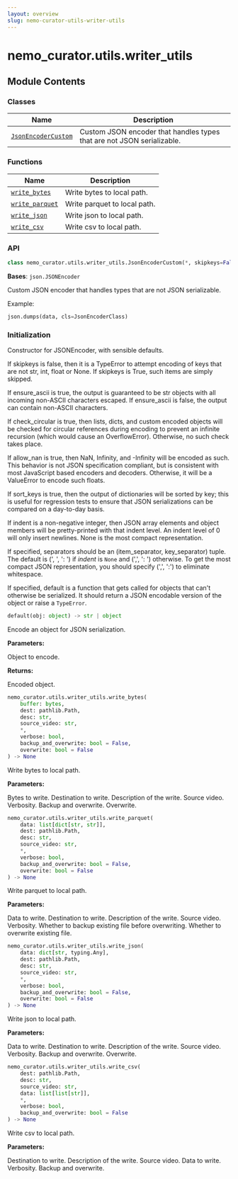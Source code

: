 ```yaml
---
layout: overview
slug: nemo-curator-utils-writer-utils
---
```


# nemo_curator.utils.writer_utils



## Module Contents

### Classes

| Name | Description |
|------|-------------|
| [`JsonEncoderCustom`](#nemo_curatorutilswriter_utilsjsonencodercustom) | Custom JSON encoder that handles types that are not JSON serializable. |

### Functions

| Name | Description |
|------|-------------|
| [`write_bytes`](#nemo_curatorutilswriter_utilswrite_bytes) | Write bytes to local path. |
| [`write_parquet`](#nemo_curatorutilswriter_utilswrite_parquet) | Write parquet to local path. |
| [`write_json`](#nemo_curatorutilswriter_utilswrite_json) | Write json to local path. |
| [`write_csv`](#nemo_curatorutilswriter_utilswrite_csv) | Write csv to local path. |

### API

```python
class nemo_curator.utils.writer_utils.JsonEncoderCustom(*, skipkeys=False, ensure_ascii=True, check_circular=True, allow_nan=True, sort_keys=False, indent=None, separators=None, default=None)
```

**Bases**: `json.JSONEncoder`

Custom JSON encoder that handles types that are not JSON serializable.

Example:
```python
json.dumps(data, cls=JsonEncoderClass)
```

### Initialization

Constructor for JSONEncoder, with sensible defaults.

If skipkeys is false, then it is a TypeError to attempt
encoding of keys that are not str, int, float or None.  If
skipkeys is True, such items are simply skipped.

If ensure_ascii is true, the output is guaranteed to be str
objects with all incoming non-ASCII characters escaped.  If
ensure_ascii is false, the output can contain non-ASCII characters.

If check_circular is true, then lists, dicts, and custom encoded
objects will be checked for circular references during encoding to
prevent an infinite recursion (which would cause an OverflowError).
Otherwise, no such check takes place.

If allow_nan is true, then NaN, Infinity, and -Infinity will be
encoded as such.  This behavior is not JSON specification compliant,
but is consistent with most JavaScript based encoders and decoders.
Otherwise, it will be a ValueError to encode such floats.

If sort_keys is true, then the output of dictionaries will be
sorted by key; this is useful for regression tests to ensure
that JSON serializations can be compared on a day-to-day basis.

If indent is a non-negative integer, then JSON array
elements and object members will be pretty-printed with that
indent level.  An indent level of 0 will only insert newlines.
None is the most compact representation.

If specified, separators should be an (item_separator, key_separator)
tuple.  The default is (', ', ': ') if *indent* is ``None`` and
(',', ': ') otherwise.  To get the most compact JSON representation,
you should specify (',', ':') to eliminate whitespace.

If specified, default is a function that gets called for objects
that can't otherwise be serialized.  It should return a JSON encodable
version of the object or raise a ``TypeError``.


```python
default(obj: object) -> str | object
```

Encode an object for JSON serialization.

**Parameters:**

<ParamField path="obj" type="object">
  Object to encode.
</ParamField>

**Returns:**

Encoded object.


```python
nemo_curator.utils.writer_utils.write_bytes(
    buffer: bytes,
    dest: pathlib.Path,
    desc: str,
    source_video: str,
    *,
    verbose: bool,
    backup_and_overwrite: bool = False,
    overwrite: bool = False
) -> None
```

Write bytes to local path.

**Parameters:**

<ParamField path="buffer" type="bytes">
  Bytes to write.
</ParamField>

<ParamField path="dest" type="pathlib.Path">
  Destination to write.
</ParamField>

<ParamField path="desc" type="str">
  Description of the write.
</ParamField>

<ParamField path="source_video" type="str">
  Source video.
</ParamField>

<ParamField path="verbose" type="bool">
  Verbosity.
</ParamField>

<ParamField path="backup_and_overwrite" type="bool" default="False">
  Backup and overwrite.
</ParamField>

<ParamField path="overwrite" type="bool" default="False">
  Overwrite.
</ParamField>


```python
nemo_curator.utils.writer_utils.write_parquet(
    data: list[dict[str, str]],
    dest: pathlib.Path,
    desc: str,
    source_video: str,
    *,
    verbose: bool,
    backup_and_overwrite: bool = False,
    overwrite: bool = False
) -> None
```

Write parquet to local path.

**Parameters:**

<ParamField path="data" type="list[dict[str, str]]">
  Data to write.
</ParamField>

<ParamField path="dest" type="pathlib.Path">
  Destination to write.
</ParamField>

<ParamField path="desc" type="str">
  Description of the write.
</ParamField>

<ParamField path="source_video" type="str">
  Source video.
</ParamField>

<ParamField path="verbose" type="bool">
  Verbosity.
</ParamField>

<ParamField path="backup_and_overwrite" type="bool" default="False">
  Whether to backup existing file before overwriting.
</ParamField>

<ParamField path="overwrite" type="bool" default="False">
  Whether to overwrite existing file.
</ParamField>


```python
nemo_curator.utils.writer_utils.write_json(
    data: dict[str, typing.Any],
    dest: pathlib.Path,
    desc: str,
    source_video: str,
    *,
    verbose: bool,
    backup_and_overwrite: bool = False,
    overwrite: bool = False
) -> None
```

Write json to local path.

**Parameters:**

<ParamField path="data" type="dict[str, typing.Any]">
  Data to write.
</ParamField>

<ParamField path="dest" type="pathlib.Path">
  Destination to write.
</ParamField>

<ParamField path="desc" type="str">
  Description of the write.
</ParamField>

<ParamField path="source_video" type="str">
  Source video.
</ParamField>

<ParamField path="verbose" type="bool">
  Verbosity.
</ParamField>

<ParamField path="backup_and_overwrite" type="bool" default="False">
  Backup and overwrite.
</ParamField>

<ParamField path="overwrite" type="bool" default="False">
  Overwrite.
</ParamField>


```python
nemo_curator.utils.writer_utils.write_csv(
    dest: pathlib.Path,
    desc: str,
    source_video: str,
    data: list[list[str]],
    *,
    verbose: bool,
    backup_and_overwrite: bool = False
) -> None
```

Write csv to local path.

**Parameters:**

<ParamField path="dest" type="pathlib.Path">
  Destination to write.
</ParamField>

<ParamField path="desc" type="str">
  Description of the write.
</ParamField>

<ParamField path="source_video" type="str">
  Source video.
</ParamField>

<ParamField path="data" type="list[list[str]]">
  Data to write.
</ParamField>

<ParamField path="verbose" type="bool">
  Verbosity.
</ParamField>

<ParamField path="backup_and_overwrite" type="bool" default="False">
  Backup and overwrite.
</ParamField>

